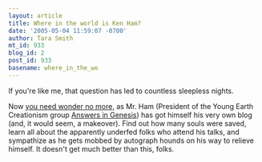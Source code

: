 ```yaml
---
layout: article
title: Where in the world is Ken Ham?
date: '2005-05-04 11:59:07 -0700'
author: Tara Smith
mt_id: 933
blog_id: 2
post_id: 933
basename: where_in_the_wo
---
```

If you're like me, that question has led to countless sleepless nights. 

Now [you need wonder no more,](http://info.answersingenesis.org/aroundtheworld/) as Mr. Ham (President of the Young Earth Creationism group [Answers in Genesis](http://www.answersingenesis.org/)) has got himself his very own blog (and, it would seem, a makeover).  Find out how many souls were saved, learn all about the apparently underfed folks who attend his talks, and sympathize as he gets mobbed by autograph hounds on his way to relieve himself.  It doesn't get much better than this, folks.
